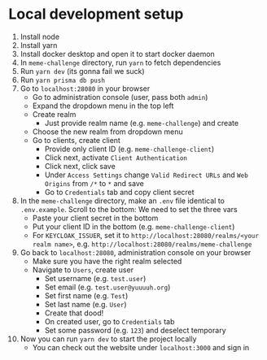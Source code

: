 # Local development setup

1. Install node
2. Install yarn
3. Install docker desktop and open it to start docker daemon
4. In `meme-challenge` directory, run `yarn` to fetch dependencies
5. Run `yarn dev` (its gonna fail we suck)
6. Run `yarn prisma db push`
7. Go to `localhost:28080` in your browser
   - Go to administration console (user, pass both `admin`)
   - Expand the dropdown menu in the top left
   - Create realm
     - Just provide realm name (e.g. `meme-challenge`) and create
   - Choose the new realm from dropdown menu
   - Go to clients, create client
     - Provide only client ID (e.g. `meme-challenge-client`)
     - Click next, activate `Client Authentication`
     - Click next, click save
     - Under `Access Settings` change `Valid Redirect URLs` and `Web Origins`
       from `/*` to `*` and save
     - Go to `Credentials` tab and copy client secret
8. In the `meme-challenge` directory, make an `.env` file identical to `.env.example`. Scroll to the bottom: We need to set the three vars
   - Paste your client secret in the bottom
   - Put your client ID in the bottom (e.g. `meme-challenge-client`)
   - For `KEYCLOAK_ISSUER`, set it to `http://localhost:28080/realms/<your realm name>`, e.g. `http://localhost:28080/realms/meme-challenge`
9. Go back to `localhost:28080`, administration console on your browser
   - Make sure you have the right realm selected
   - Navigate to `Users`, create user
     - Set username (e.g. `test.user`)
     - Set email (e.g. `test.user@yuuuuh.org`)
     - Set first name (e.g. `Test`)
     - Set last name (e.g. `User`)
     - Create that dood!
     - On created user, go to `Credentials` tab
     - Set some password (e.g. `123`) and deselect temporary
10. Now you can run `yarn dev` to start the project locally
    - You can check out the website under `localhost:3000` and sign in
